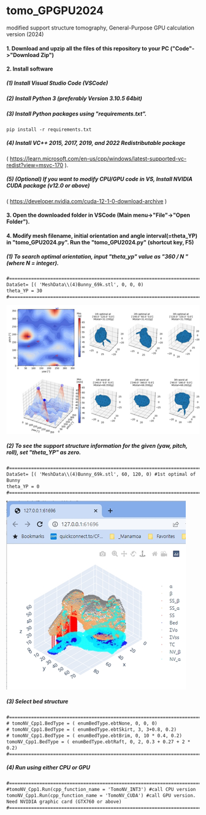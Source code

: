 # tomo_GPGPU2024
modified support structure tomography, General-Purpose GPU calculation version (2024)

#### 1. Download and upzip all the files of this repository to your PC ("Code"->"Download Zip")

#### 2. Install software
#####    (1) Install Visual Studio Code (VSCode)
#####    (2) Install Python 3 (preferably Version 3.10.5 64bit)
#####    (3) Install Python packages using "requirements.txt".
```
pip install -r requirements.txt
```
#####    (4) Install VC++ 2015, 2017, 2019, and 2022 Redistributable package
( https://learn.microsoft.com/en-us/cpp/windows/latest-supported-vc-redist?view=msvc-170 ).

#####    (5) (Optional) If you want to modify CPU/GPU code in VS, Install NVIDIA CUDA package (v12.0 or above)
( https://developer.nvidia.com/cuda-12-1-0-download-archive )

#### 3. Open the downloaded folder in VSCode (Main menu->"File"->"Open Folder"). 

#### 4. Modify  mesh filename,  initial orientation and angle interval(=theta_YP) in "tomo_GPU2024.py".  Run the "tomo_GPU2024.py" (shortcut key, F5)

#####    (1) To search optimal orientation, input "theta_yp" value as "360 / N " (where N = integer).
```
#=========================================================================================
DataSet= [( 'MeshData\\(4)Bunny_69k.stl', 0, 0, 0)
theta_YP = 30
#=========================================================================================
```
![TomoNV_logo](./Tomo_MeshData/pics/fig1.jpg)

#####    (2) To see the support structure information for the given (yaw, pitch, roll), set "theta_YP" as zero.
```
#=========================================================================================
DataSet= [( 'MeshData\\(4)Bunny_69k.stl', 60, 120, 0) #1st optimal of Bunny
theta_YP = 0
#=========================================================================================
```
![TomoNV_logo](./Tomo_MeshData/pics/fig2.jpg)

#####    (3) Select bed structure 
```
#=========================================================================================
# tomoNV_Cpp1.BedType = ( enumBedType.ebtNone, 0, 0, 0)
# tomoNV_Cpp1.BedType = ( enumBedType.ebtSkirt, 3, 3+0.8, 0.2)
# tomoNV_Cpp1.BedType = ( enumBedType.ebtBrim, 0, 10 * 0.4, 0.2)
tomoNV_Cpp1.BedType = ( enumBedType.ebtRaft, 0, 2, 0.3 + 0.27 + 2 * 0.2)
#=========================================================================================
```

#####    (4) Run using either CPU or GPU 
```
#=========================================================================================
#tomoNV_Cpp1.Run(cpp_function_name = 'TomoNV_INT3') #call CPU version
tomoNV_Cpp1.Run(cpp_function_name = 'TomoNV_CUDA') #call GPU version. Need NVIDIA graphic card (GTX760 or above)
#=========================================================================================
```

